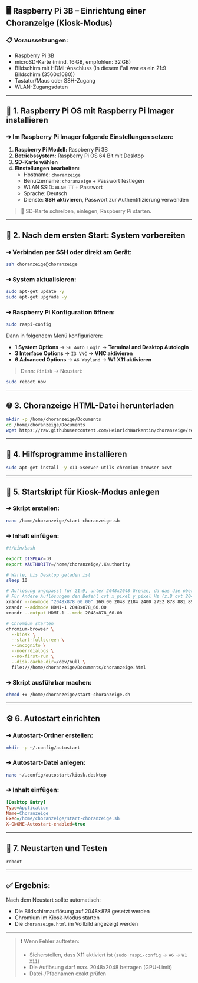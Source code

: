 ## 🖥️ Raspberry Pi 3B – Einrichtung einer Choranzeige (Kiosk-Modus)

### 📋 Voraussetzungen:

- Raspberry Pi 3B
- microSD-Karte (mind. 16 GB, empfohlen: 32 GB)
- Bildschirm mit HDMI-Anschluss (In diesem Fall war es ein 21:9 Bildschirm (3560x1080))
- Tastatur/Maus oder SSH-Zugang
- WLAN-Zugangsdaten

---

## 🔧 1. Raspberry Pi OS mit Raspberry Pi Imager installieren

### ➔ Im Raspberry Pi Imager folgende Einstellungen setzen:

1. **Raspberry Pi Modell:** Raspberry Pi 3B
2. **Betriebssystem:** Raspberry Pi OS 64 Bit mit Desktop
3. **SD-Karte wählen**
4. **Einstellungen bearbeiten:**
   - Hostname: `choranzeige`
   - Benutzername: `choranzeige` + Passwort festlegen
   - WLAN SSID: `WLAN-TT` + Passwort
   - Sprache: Deutsch
   - Dienste: **SSH aktivieren**, Passwort zur Authentifizierung verwenden

> 🔄 SD-Karte schreiben, einlegen, Raspberry Pi starten.

---

## 🔄 2. Nach dem ersten Start: System vorbereiten

### ➔ Verbinden per SSH oder direkt am Gerät:

```bash
ssh choranzeige@choranzeige
```

### ➔ System aktualisieren:

```bash
sudo apt-get update -y
sudo apt-get upgrade -y
```

### ➔ Raspberry Pi Konfiguration öffnen:

```bash
sudo raspi-config
```

Dann in folgendem Menü konfigurieren:

- **1 System Options** → `S6 Auto Login` → **Terminal and Desktop Autologin**
- **3 Interface Options** → `I3 VNC` → **VNC aktivieren**
- **6 Advanced Options** → `A6 Wayland` → **W1 X11 aktivieren**

> Dann: `Finish` → Neustart:

```bash
sudo reboot now
```

---

## 🌐 3. Choranzeige HTML-Datei herunterladen

```bash
mkdir -p /home/choranzeige/Documents
cd /home/choranzeige/Documents
wget https://raw.githubusercontent.com/HeinrichWarkentin/choranzeige/refs/heads/main/choranzeige.html
```

---

## 💠 4. Hilfsprogramme installieren

```bash
sudo apt-get install -y x11-xserver-utils chromium-browser xcvt
```

---

## 📜 5. Startskript für Kiosk-Modus anlegen

### ➔ Skript erstellen:

```bash
nano /home/choranzeige/start-choranzeige.sh
```

### ➔ Inhalt einfügen:

```bash
#!/bin/bash

export DISPLAY=:0
export XAUTHORITY=/home/choranzeige/.Xauthority

# Warte, bis Desktop geladen ist
sleep 10

# Auflösung angepasst für 21:9, unter 2048x2048 Grenze, da das die obergenze für den Raspberry 3B ist. Mit dem Befehl "xrandr" lässt sie diese ermitteln.
# Für Andere Auflösungen den Befehl cvt x_pixel y_pixel Hz (z.B cvt 2048 878 60) ausführen und Ausgabe hier eintragen.
xrandr --newmode "2048x878_60.00" 160.00 2048 2184 2400 2752 878 881 891 908 -hsync +vsync
xrandr --addmode HDMI-1 2048x878_60.00
xrandr --output HDMI-1 --mode 2048x878_60.00

# Chromium starten
chromium-browser \
  --kiosk \
  --start-fullscreen \
  --incognito \
  --noerrdialogs \
  --no-first-run \
  --disk-cache-dir=/dev/null \
  file:///home/choranzeige/Documents/choranzeige.html
```

### ➔ Skript ausführbar machen:

```bash
chmod +x /home/choranzeige/start-choranzeige.sh
```

---

## ⚙️ 6. Autostart einrichten

### ➔ Autostart-Ordner erstellen:

```bash
mkdir -p ~/.config/autostart
```

### ➔ Autostart-Datei anlegen:

```bash
nano ~/.config/autostart/kiosk.desktop
```

### ➔ Inhalt einfügen:

```ini
[Desktop Entry]
Type=Application
Name=Choranzeige
Exec=/home/choranzeige/start-choranzeige.sh
X-GNOME-Autostart-enabled=true
```

---

## 🔄 7. Neustarten und Testen

```bash
reboot
```

---

## ✅ Ergebnis:

Nach dem Neustart sollte automatisch:

- Die Bildschirmauflösung auf 2048×878 gesetzt werden
- Chromium im Kiosk-Modus starten
- Die `choranzeige.html` im Vollbild angezeigt werden

---

> ❗ Wenn Fehler auftreten:
>
> - Sicherstellen, dass X11 aktiviert ist (`sudo raspi-config` → `A6` → `W1 X11`)
> - Die Auflösung darf max. 2048x2048 betragen (GPU-Limit)
> - Datei-/Pfadnamen exakt prüfen

